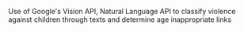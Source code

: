 Use of Google's Vision API, Natural Language API to classify violence against children through texts and determine age inappropriate links

